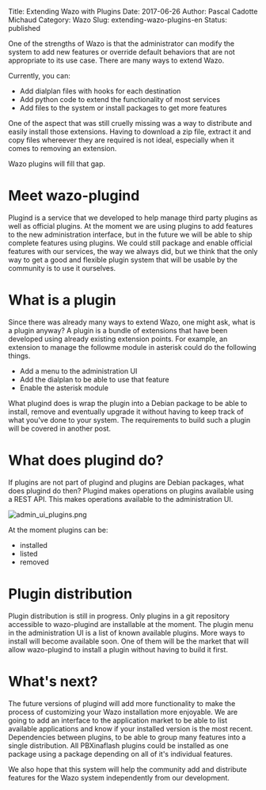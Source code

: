 Title: Extending Wazo with Plugins
Date: 2017-06-26
Author: Pascal Cadotte Michaud
Category: Wazo
Slug: extending-wazo-plugins-en
Status: published


One of the strengths of Wazo is that the administrator can modify the system to add new features or override default behaviors that are not appropriate to its use case. There are many ways to extend Wazo.

Currently, you can:

* Add dialplan files with hooks for each destination
* Add python code to extend the functionality of most services
* Add files to the system or install packages to get more features

One of the aspect that was still cruelly missing was a way to distribute and easily install those extensions. Having to download a zip file, extract it and copy files whereever they are required is not ideal, especially when it comes to removing an extension.

Wazo plugins will fill that gap.


# Meet wazo-plugind

Plugind is a service that we developed to help manage third party plugins as well as official plugins. At the moment we are using plugins to add features to the new administration interface, but in the future we will be able to ship complete features using plugins. We could still package and enable official features with our services, the way we always did, but we think that the only way to get a good and flexible plugin system that will be usable by the community is to use it ourselves.


# What is a plugin

Since there was already many ways to extend Wazo, one might ask, what is a plugin anyway? A plugin is a bundle of extensions that have been developed using already existing extension points.  For example, an extension to manage the followme module in asterisk could do the following things.

* Add a menu to the administration UI
* Add the dialplan to be able to use that feature
* Enable the asterisk module

What plugind does is wrap the plugin into a Debian package to be able to install, remove and eventually upgrade it without having to keep track of what you've done to your system. The requirements to build such a plugin will be covered in another post.


# What does plugind do?

If plugins are not part of plugind and plugins are Debian packages, what does plugind do then? Plugind makes operations on plugins available using a REST API. This makes operations available to the administration UI.

![admin_ui_plugins.png](/public/admin_ui_plugins.png "Interface example")

At the moment plugins can be:

* installed
* listed
* removed


# Plugin distribution

Plugin distribution is still in progress. Only plugins in a git repository accessible to wazo-plugind are installable at the moment. The plugin menu in the administration UI is a list of known available plugins. More ways to install will become available soon. One of them will be the market that will allow wazo-plugind to install a plugin without having to build it first.


# What's next?

The future versions of plugind will add more functionality to make the process of customizing your Wazo installation more enjoyable. We are going to add an interface to the application market to be able to list available applications and know if your installed version is the most recent. Dependencies between plugins, to be able to group many features into a single distribution. All PBXinaflash plugins could be installed as one package using a package depending on all of it's individual features.

We also hope that this system will help the community add and distribute features for the Wazo system independently from our development.
